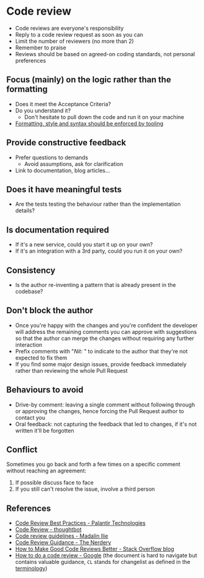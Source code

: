 # Code review

- Code reviews are everyone's responsibility
- Reply to a code review request as soon as you can
- Limit the number of reviewers (no more than 2)
- Remember to praise
- Reviews should be based on agreed-on coding standards, not personal preferences

## Focus (mainly) on the logic rather than the formatting

- Does it meet the Acceptance Criteria?
- Do you understand it?
  - Don't hesitate to pull down the code and run it on your machine
- [Formatting, style and syntax should be enforced by tooling](../dotnet/coding-convention/README.md)

## Provide constructive feedback

- Prefer questions to demands
  - Avoid assumptions, ask for clarification
- Link to documentation, blog articles...

## Does it have meaningful tests

- Are the tests testing the behaviour rather than the implementation details?

## Is documentation required

- If it's a new service, could you start it up on your own?
- If it's an integration with a 3rd party, could you run it on your own?

## Consistency

- Is the author re-inventing a pattern that is already present in the codebase?

## Don't block the author

- Once you're happy with the changes and you're confident the developer will address the remaining comments you can approve with suggestions so that the author can merge the changes without requiring any further interaction
- Prefix comments with "_Nit:_ " to indicate to the author that they're not expected to fix them
- If you find some major design issues, provide feedback immediately rather than reviewing the whole Pull Request

## Behaviours to avoid

- Drive-by comment: leaving a single comment without following through or approving the changes, hence forcing the Pull Request author to contact you
- Oral feedback: not capturing the feedback that led to changes, if it's not written it'll be forgotten

## Conflict

Sometimes you go back and forth a few times on a specific comment without reaching an agreement:

1. If possible discuss face to face
2. If you still can't resolve the issue, involve a third person

## References

- [Code Review Best Practices - Palantir Technologies][code-review-best-practices-palantir-technologies]
- [Code Review - thoughtbot][code-review-thoughtbot]
- [Code review guidelines - Madalin Ilie][code-review-guidelines-madalin-ilie]
- [Code Review Guidance - The Nerdery][code-review-guidance-the-nerdery]
- [How to Make Good Code Reviews Better - Stack Overflow blog][how-to-make-good-code-reviews-better-stack-overflow-blog]
- [How to do a code review - Google][how-to-do-a-code-review-google] (the document is hard to navigate but contains valuable guidance, `CL` stands for changelist as defined in the [terminology][google-engineering-practices-terminology])

[code-review-best-practices-palantir-technologies]: https://medium.com/palantir/code-review-best-practices-19e02780015f
[code-review-thoughtbot]: https://thoughtbot.com/blog/five-tips-for-more-helpful-code-reviews
[code-review-guidelines-madalin-ilie]: https://www.codeproject.com/Articles/524235/Codeplusreviewplusguidelines
[code-review-guidance-the-nerdery]: https://github.com/thenerdery/process-guidance/blob/master/code-review-guidance.md
[how-to-do-a-code-review-google]: https://google.github.io/eng-practices/review/reviewer/
[google-engineering-practices-terminology]: https://google.github.io/eng-practices/#terminology
[how-to-make-good-code-reviews-better-stack-overflow-blog]: https://stackoverflow.blog/2019/09/30/how-to-make-good-code-reviews-better/
